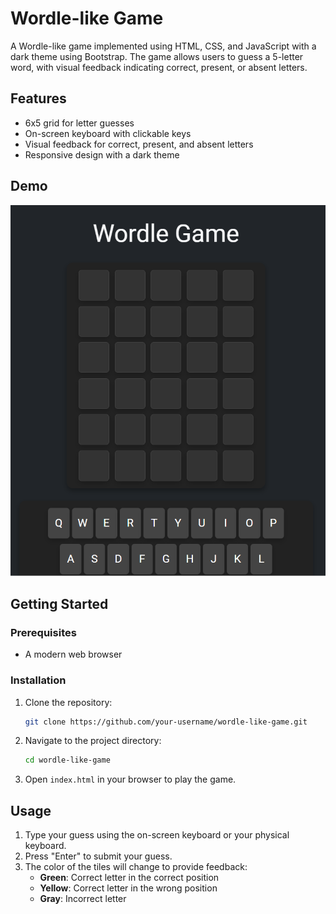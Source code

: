 # Wordle-like Game

A Wordle-like game implemented using HTML, CSS, and JavaScript with a dark theme using Bootstrap. The game allows users to guess a 5-letter word, with visual feedback indicating correct, present, or absent letters.

## Features

- 6x5 grid for letter guesses
- On-screen keyboard with clickable keys
- Visual feedback for correct, present, and absent letters
- Responsive design with a dark theme

## Demo

![Demo Image](demo.png)

## Getting Started

### Prerequisites

- A modern web browser

### Installation

1. Clone the repository:
    ```sh
    git clone https://github.com/your-username/wordle-like-game.git
    ```
2. Navigate to the project directory:
    ```sh
    cd wordle-like-game
    ```
3. Open `index.html` in your browser to play the game.

## Usage

1. Type your guess using the on-screen keyboard or your physical keyboard.
2. Press "Enter" to submit your guess.
3. The color of the tiles will change to provide feedback:
    - **Green**: Correct letter in the correct position
    - **Yellow**: Correct letter in the wrong position
    - **Gray**: Incorrect letter
